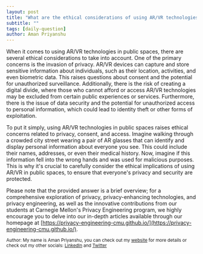 ```yaml
---
layout: post
title: "What are the ethical considerations of using AR/VR technologies in public spaces?"
subtitle: ""
tags: [daily-question]
author: Aman Priyanshu
---
```


When it comes to using AR/VR technologies in public spaces, there are several ethical considerations to take into account. One of the primary concerns is the invasion of privacy. AR/VR devices can capture and store sensitive information about individuals, such as their location, activities, and even biometric data. This raises questions about consent and the potential for unauthorized surveillance. Additionally, there is the risk of creating a digital divide, where those who cannot afford or access AR/VR technologies may be excluded from certain public experiences or services. Furthermore, there is the issue of data security and the potential for unauthorized access to personal information, which could lead to identity theft or other forms of exploitation.

To put it simply, using AR/VR technologies in public spaces raises ethical concerns related to privacy, consent, and access. Imagine walking through a crowded city street wearing a pair of AR glasses that can identify and display personal information about everyone you see. This could include their names, addresses, or even their medical history. Now, imagine if this information fell into the wrong hands and was used for malicious purposes. This is why it's crucial to carefully consider the ethical implications of using AR/VR in public spaces, to ensure that everyone's privacy and security are protected.

Please note that the provided answer is a brief overview; for a comprehensive exploration of privacy, privacy-enhancing technologies, and privacy engineering, as well as the innovative contributions from our students at Carnegie Mellon's Privacy Engineering program, we highly encourage you to delve into our in-depth articles available through our homepage at [https://privacy-engineering-cmu.github.io/](https://privacy-engineering-cmu.github.io/).

<small>Author: My name is Aman Priyanshu, you can check out my [website](https://amanpriyanshu.github.io/) for more details or check out my other socials: [LinkedIn](https://www.linkedin.com/in/aman-priyanshu/) and [Twitter](https://twitter.com/AmanPriyanshu6)</small>
